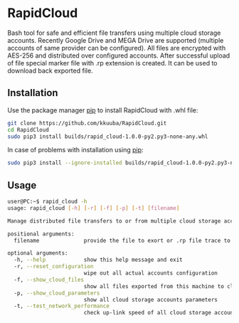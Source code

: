 # RapidCloud

Bash tool for safe and efficient file transfers using multiple cloud storage accounts.
Recently Google Drive and MEGA Drive are supported (multiple accounts of same provider can be configured).
All files are encrypted with AES-256 and distributed over configured accounts. After successful upload of file special
marker file with .rp extension is created. It can be used to download back exported file. 

## Installation

Use the package manager [pip](https://pip.pypa.io/en/stable/) to install RapidCloud with .whl file:

```bash
git clone https://github.com/kkuuba/RapidCloud.git
cd RapidCloud
sudo pip3 install builds/rapid_cloud-1.0.0-py2.py3-none-any.whl
```
In case of problems with installation using [pip](https://pip.pypa.io/en/stable/):
```bash
sudo pip3 install --ignore-installed builds/rapid_cloud-1.0.0-py2.py3-none-any.whl
```
## Usage

```bash
user@PC:~$ rapid_cloud -h
usage: rapid_cloud [-h] [-r] [-f] [-p] [-t] [filename]

Manage distributed file transfers to or from multiple cloud storage accounts using AES-256 fragments encryption

positional arguments:
  filename              provide the file to exort or .rp file trace to import data from cloud storage

optional arguments:
  -h, --help            show this help message and exit
  -r, --reset_configuration
                        wipe out all actual accounts configuration
  -f, --show_cloud_files
                        show all files exported from this machine to cloud storage
  -p, --show_cloud_parameters
                        show all cloud storage accounts parameters
  -t, --test_network_performance
                        check up-link speed of all cloud storage accounts
```
